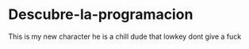# Descubre-la-programacion
This is my new character he is a chill dude that lowkey dont give a fuck
